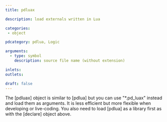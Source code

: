 ```yaml
---
title: pdluax

description: load externals written in Lua

categories:
 - object

pdcategory: pdlua, Logic

arguments:
  - type: symbol
    description: source file name (without extension)

inlets:
outlets:

draft: false
---
```


The [pdluax] object is similar to [pdlua] but you can use "*.pd_luax" instead and load them as arguments. It is less efficient but more flexible when developing or live-coding. You also need to load [pdlua] as a library first as with the [declare] object above.
